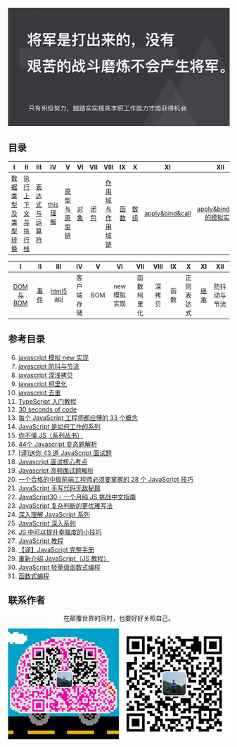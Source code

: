 ![image](./img/timg.jpg)
<br>

## 目录

|                                                                                    I                                                                                    |                                                                          II                                                                           |                                                                                 III                                                                                 |                                                          IV                                                           |                                                                            V                                                                             |                                                      VI                                                      |                                                     VII                                                      |                                                                                      VIII                                                                                      |                                                      IX                                                      |                                                      X                                                       |                                                            XI                                                            |                                                                                   XII                                                                                   |
| :---------------------------------------------------------------------------------------------------------------------------------------------------------------------: | :---------------------------------------------------------------------------------------------------------------------------------------------------: | :-----------------------------------------------------------------------------------------------------------------------------------------------------------------: | :-------------------------------------------------------------------------------------------------------------------: | :------------------------------------------------------------------------------------------------------------------------------------------------------: | :----------------------------------------------------------------------------------------------------------: | :----------------------------------------------------------------------------------------------------------: | :----------------------------------------------------------------------------------------------------------------------------------------------------------------------------: | :----------------------------------------------------------------------------------------------------------: | :----------------------------------------------------------------------------------------------------------: | :----------------------------------------------------------------------------------------------------------------------: | :---------------------------------------------------------------------------------------------------------------------------------------------------------------------: |
| [数据类型及类型转换](https://github.com/cs-learning-record/javascript-series/blob/master/javascript/%E6%95%B0%E6%8D%AE%E7%B1%BB%E5%9E%8B%E4%B8%8E%E8%BD%AC%E6%8D%A2.md) | [执行上下文与执行栈](https://github.com/cs-learning-record/javascript-series/blob/master/javascript/%E6%89%A7%E8%A1%8C%E4%B8%8A%E4%B8%8B%E6%96%87.md) | [表达式与运算符](https://github.com/cs-learning-record/javascript-series/blob/master/javascript/%E8%A1%A8%E8%BE%BE%E5%BC%8F%E4%B8%8E%E8%BF%90%E7%AE%97%E7%AC%A6.md) | [this 理解](https://github.com/cs-learning-record/javascript-series/blob/master/javascript/this%E7%90%86%E8%A7%A3.md) | [原型与原型链](https://github.com/cs-learning-record/javascript-series/blob/master/javascript/%E5%8E%9F%E5%9E%8B%E4%B8%8E%E5%8E%9F%E5%9E%8B%E9%93%BE.md) | [对象](https://github.com/cs-learning-record/javascript-series/blob/master/javascript/%E5%AF%B9%E8%B1%A1.md) | [闭包](https://github.com/cs-learning-record/javascript-series/blob/master/javascript/%E9%97%AD%E5%8C%85.md) | [作用域与作用域链](https://github.com/cs-learning-record/javascript-series/blob/master/javascript/%E4%BD%9C%E7%94%A8%E5%9F%9F%E4%B8%8E%E4%BD%9C%E7%94%A8%E5%9F%9F%E9%93%BE.md) | [函数](https://github.com/cs-learning-record/javascript-series/blob/master/javascript/%E5%87%BD%E6%95%B0.md) | [数组](https://github.com/cs-learning-record/javascript-series/blob/master/javascript/%E6%95%B0%E7%BB%84.md) | [apply&bind&call](https://github.com/cs-learning-record/javascript-series/blob/master/javascript/apply%26bind%26call.md) | [apply&bind&call 的模拟实现](https://github.com/cs-learning-record/javascript-series/blob/master/javascript/apply%26bind%26call%E6%A8%A1%E6%8B%9F%E5%AE%9E%E7%8E%B0.md) |

|                                                        I                                                        |                                                      II                                                      |    III    |     IV     |   V   |      VI      |    VII     |  VIII  |  IX   |     X      |                                                      XI                                                      |     XII      |
| :-------------------------------------------------------------------------------------------------------------: | :----------------------------------------------------------------------------------------------------------: | :-------: | :--------: | :---: | :----------: | :--------: | :----: | :---: | :--------: | :----------------------------------------------------------------------------------------------------------: | :----------: |
| [DOM 与 BOM](https://github.com/cs-learning-record/javascript-series/blob/master/javascript/DOM%E4%B8%8EBOM.md) | [事件](https://github.com/cs-learning-record/javascript-series/blob/master/javascript/%E4%BA%8B%E4%BB%B6.md) | [html5 api](https://github.com/cs-learning-record/javascript-series/blob/master/javascript/html5api.md) | 客户端存储 |  BOM  | new 模拟实现 | 函数柯里化 | 深拷贝 | 函数  | 正则表达式 | [继承](https://github.com/cs-learning-record/javascript-series/blob/master/javascript/%E7%BB%A7%E6%89%BF.md) | 防抖动与节流 |

## 参考目录

6. [javascript 模拟 new 实现](https://github.com/mqyqingfeng/Blog/issues/13)
7. [javascript 防抖与节流](https://github.com/ftTony/blog/issues/13)
8. [javascript 深浅拷贝](https://github.com/ftTony/blog/issues/12)
9. [javascript 柯里化](https://github.com/mqyqingfeng/Blog/issues/42)
10. [javascript 去重](https://github.com/mqyqingfeng/Blog/issues/27)
11. [TypeScript 入门教程](https://github.com/xcatliu/typescript-tutorial)
12. [30 seconds of code](https://github.com/kujian/30-seconds-of-code)
13. [每个 JavaScript 工程师都应懂的 33 个概念](https://github.com/stephentian/33-js-concepts)
14. [JavaScript 是如何工作的系列](https://github.com/qq449245884/xiaozhi)
15. [你不懂 JS（系列丛书）](https://github.com/getify/You-Dont-Know-JS/tree/1ed-zh-CN)
16. [44个 Javascript 变态题解析](http://www.admin10000.com/document/9203.html)
17. [[译]送你 43 道 JavaScript 面试题](https://github.com/lydiahallie/javascript-questions/blob/master/README-zh_CN.md)
18. [Javascript 面试核心考点](https://mp.weixin.qq.com/s/Bk07WB9hBagL590RRjC4FA)
19. [Javascript 高频面试题解析](https://mp.weixin.qq.com/s/g5Cr0N32W_z9X3qIMLOX6Q)
20. [一个合格的中级前端工程师必须要掌握的 28 个 JavaScript 技巧](https://juejin.im/post/5cef46226fb9a07eaf2b7516)
21. [JavaScript 手写代码无敌秘籍](https://mp.weixin.qq.com/s/4uzNKQcKB5YJbtXF4NQyWg)
22. [JavaScript30 - 一个月纯 JS 挑战中文指南](https://github.com/soyaine/JavaScript30)
23. [JavaScript 复杂判断的更优雅写法](https://juejin.im/post/5bdfef86e51d453bf8051bf8)
24. [深入理解 JavaScript 系列](https://www.cnblogs.com/TomXu/archive/2011/12/15/2288411.html)
25. [JavaScript 深入系列](https://github.com/mqyqingfeng/Blog/issues/17)
26. [JS 中可以提升幸福度的小技巧](https://mp.weixin.qq.com/s/pu2NmyWCQM7oN8H_WRKheA)
27. [JavaScript 教程](https://wangdoc.com/javascript/)
28. [【译】JavaScript 完整手册](https://juejin.im/post/5bff57fee51d45021a167991)
29. [重新介绍 JavaScript（JS 教程）](https://developer.mozilla.org/zh-CN/docs/Web/JavaScript/A_re-introduction_to_JavaScript)
30. [JavaScript 轻量级函数式编程](https://wizardforcel.gitbooks.io/functional-light-js/content/)
31. [函数式编程](https://llh911001.gitbooks.io/mostly-adequate-guide-chinese/content/)

## 联系作者

<div align="center">
    <p>
        在颠覆世界的同时，也要好好关照自己。
    </p>
    <img src="./img/contact.png" />
</div>
